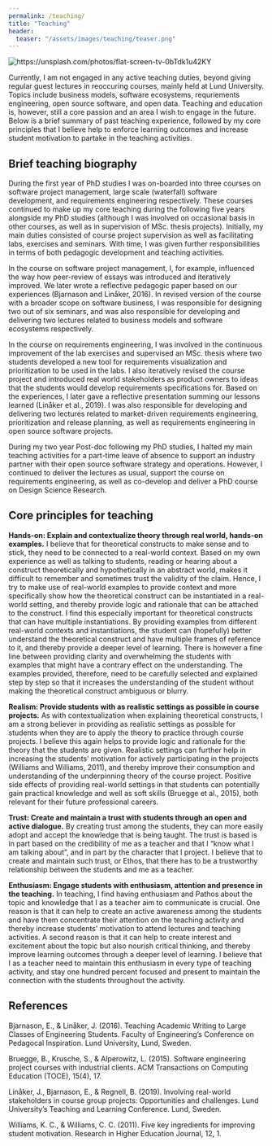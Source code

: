 ```yaml
---
permalink: /teaching/
title: "Teaching"
header:
  teaser: "/assets/images/teaching/teaser.png"
---
```



<div class="thumbnail-container">
<img src="/assets/images/teaching/teaser.png" alt="https://unsplash.com/photos/flat-screen-tv-0bTdk1u42KY"></div>

Currently, I am not engaged in any active teaching duties, beyond giving regular guest lectures in reoccuring courses, mainly held at Lund University. Topics include business models, software ecosystems, requriements engineering, open source software, and open data. Teaching and education is, however, still a core passion and an area I wish to engage in the future. Below is a brief summary of past teaching experience, followed by my core principles that I believe help to enforce learning outcomes and increase student motivation to partake in the teaching activities.

## Brief teaching biography
During the first year of PhD studies I was on-boarded into three courses on software project management, large scale (waterfall) software development, and requirements engineering respectively. These courses continued to make up my core teaching during the following five years alongside my PhD studies (although I was involved on occasional basis in other courses, as well as in supervision of MSc. thesis projects). Initially, my main duties consisted of course project supervision as well as facilitating labs, exercises and seminars. With time, I was given further responsibilities in terms of both pedagogic development and teaching activities.

In the course on software project management, I, for example, influenced the way how peer-review of essays was introduced and iteratively improved. We later wrote a reflective pedagogic paper based on our experiences (Bjarnason and Linåker, 2016). In revised version of the course with a broader scope on software business, I was responsible for designing two out of six seminars, and was also responsible for developing and delivering two lectures related to business models and software ecosystems respectively.

In the course on requirements engineering, I was involved in the continuous improvement of the lab exercises and supervised an MSc. thesis  where two students developed a new tool for requirements visualization and prioritization to be used in the labs. I also iteratively revised the course project and introduced real world stakeholders as product owners to ideas that the students would develop requirements specifications for. Based on the experiences, I later gave a reflective presentation summing our lessons learned (Linåker et al., 2019). I was also responsible for developing and delivering two lectures related to market-driven requirements engineering, prioritization and release planning, as well as requirements engineering in open source software projects.

During my two year Post-doc following my PhD studies, I halted my main teaching activities for a part-time leave of absence to support an industry partner with their open source software strategy and operations. However, I continued to deliver the lectures as usual, support the course on requirements engineering, as well as co-develop and deliver a PhD course on Design Science Research.

## Core principles for teaching

**Hands-on: Explain and contextualize theory through real world, hands-on examples.**
I believe that for theoretical constructs to make sense and to stick, they need to be connected to a real-world context. Based on my own experience as well as talking to students, reading or hearing about a construct theoretically and hypothetically in an abstract world, makes it difficult to remember and sometimes trust the validity of the claim. Hence, I try to make use of real-world examples to provide context and more specifically show how the theoretical construct can be instantiated in a real-world setting, and thereby provide logic and rationale that can be attached to the construct. I find this especially important for theoretical constructs that can have multiple instantiations. By providing examples from different real-world contexts and instantiations, the student can (hopefully) better understand the theoretical construct and have multiple frames of reference to it, and thereby provide a deeper level of learning. There is however a fine line between providing clarity and overwhelming the students with examples that might have a contrary effect on the understanding. The examples provided, therefore, need to be carefully selected and explained step by step so that it increases the understanding of the student without making the theoretical construct ambiguous or blurry.

**Realism: Provide students with as realistic settings as possible in course projects.**
As with contextualization when explaining theoretical constructs, I am a strong believer in providing as realistic settings as possible for students when they are to apply the theory to practice through course projects. I believe this again helps to provide logic and rationale for the theory that the students are given. Realistic settings can further help in increasing the students’ motivation for actively participating in the projects (Williams and Williams, 2011), and thereby improve their consumption and understanding of the underpinning theory of the course project. Positive side effects of providing real-world settings in that students can potentially gain practical knowledge and well as soft skills (Bruegge et al., 2015), both relevant for their future professional careers.

**Trust: Create and maintain a trust with students through an open and active dialogue.**
By creating trust among the students, they can more easily adopt and accept the knowledge that is being taught. The trust is based is in part based on the credibility of me as a teacher and that I “know what I am talking about”, and in part by the character that I project. I believe that to create and maintain such trust, or Ethos, that there has to be a trustworthy relationship between the students and me as a teacher.

**Enthusiasm: Engage students with enthusiasm, attention and presence in the teaching.**
In teaching, I find having enthusiasm and Pathos about the topic and knowledge that I as a teacher aim to communicate is crucial. One reason is that it can help to create an active awareness among the students and have them concentrate their attention on the teaching activity and thereby increase students’ motivation to attend lectures and teaching activities. A second reason is that it can help to create interest and excitement about the topic but also nourish critical thinking, and thereby improve learning outcomes through a deeper level of learning. I believe that I as a teacher need to maintain this enthusiasm in every type of teaching activity, and stay one hundred percent focused and present to maintain the connection with the students throughout the activity.

## References
Bjarnason, E., & Linåker, J. (2016). Teaching Academic Writing to Large Classes of Engineering Students. Faculty of Engineering’s Conference on Pedagocal Inspiration. Lund University, Lund, Sweden.

Bruegge, B., Krusche, S., & Alperowitz, L. (2015). Software engineering project courses with industrial clients. ACM Transactions on Computing Education (TOCE), 15(4), 17.

Linåker, J., Bjarnason, E., & Regnell, B. (2019). Involving real-world stakeholders in course group projects: Opportunities and challenges. Lund University’s Teaching and Learning Conference. Lund, Sweden.

Williams, K. C., & Williams, C. C. (2011). Five key ingredients for improving student motivation. Research in Higher Education Journal, 12, 1.
